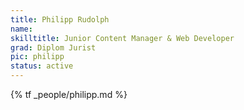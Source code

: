 ```yaml
---
title: Philipp Rudolph
name:
skilltitle: Junior Content Manager & Web Developer
grad: Diplom Jurist
pic: philipp
status: active
---
```


{% tf _people/philipp.md %}
